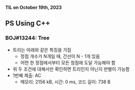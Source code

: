 **TIL on October 19th, 2023**

## PS Using C++
### BOJ#13244: Tree
* 트리는 아래와 같은 특징을 가짐
    - 정점 개수가 N개일 때, 간선이 N - 1개 있음
    - 어떤 한 정점에서부터 모든 정점에 도달 가능해야 함
* 위 두 조건에 대해서만 확인하면 트리인지 아닌지 판별이 가능함
* 1번째 제출: AC
    - 메모리: 2156 kB, 시간: 0 ms, 코드 길이: 738 B
